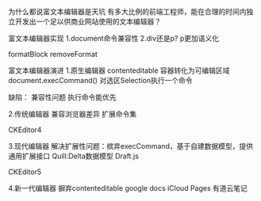 为什么都说富文本编辑器是天坑
有多大比例的前端工程师，能在合理的时间内独立开发出一个足以供商业网站使用的文本编辑器？




富文本编辑器实现
1.document命令兼容性
2.div还是p?
p更加语义化

formatBlock
removeFormat




富文本编辑器演进
1.原生编辑器
contenteditable 容器转化为可编辑区域
document.execCommand() 对选区Selection执行一个命令

缺陷：
兼容性问题
执行命令能优先


2.传统编辑器
兼容浏览器差异
扩展命令集

CKEditor4


3.现代编辑器
解决扩展性问题：摈弃execCommand，基于自建数据模型，提供通用扩展接口
Quill:Delta数据模型
Draft.js

CKEditor5


4.新一代编辑器
摒弃contenteditable
google docs
iCloud Pages
有道云笔记